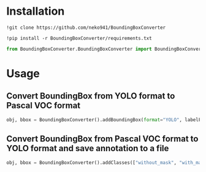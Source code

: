 # Installation
```
!git clone https://github.com/neko941/BoundingBoxConverter
```
```
!pip install -r BoundingBoxConverter/requirements.txt
```
```python
from BoundingBoxConverter.BoundingBoxConverter import BoundingBoxConverter
```

# Usage
## Convert BoundingBox from YOLO format to Pascal VOC format 
```python
obj, bbox = BoundingBoxConverter().addBoundingBox(format="YOLO", labelFilePath="/content/Pixiv-84247796_p0.txt").addImageShape(imagePath="/content/Pixiv-84247796_p0.png").export(format="PascalVOC")
```
## Convert BoundingBox from Pascal VOC format to YOLO format and save annotation to a file
```python
obj, bbox = BoundingBoxConverter().addClasses(["without_mask", "with_mask"]).addBoundingBox(format="Pascal VOC", labelFilePath="/content/maksssksksss0.xml").export(format="YOLO", save=True)
```
